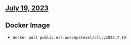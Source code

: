 ## [July 19, 2023](https://github.com/OpsLevel/cli/compare/v2023.7.18...v2023.7.19)
## Docker Image

  - `docker pull public.ecr.aws/opslevel/cli:v2023.7.19`
